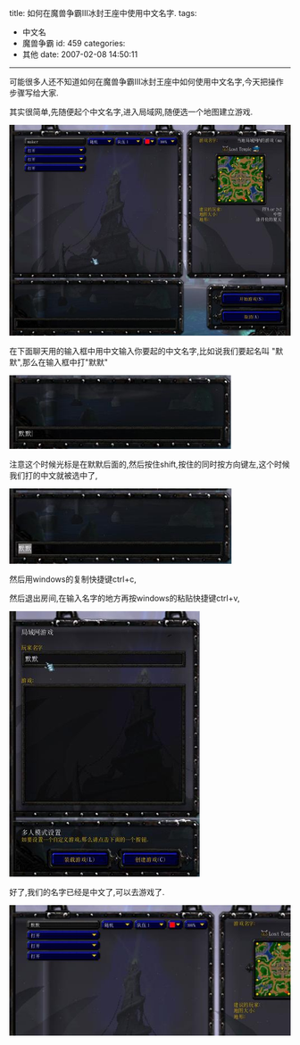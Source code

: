 title: 如何在魔兽争霸III冰封王座中使用中文名字.
tags:
  - 中文名
  - 魔兽争霸
id: 459
categories:
  - 其他
date: 2007-02-08 14:50:11
---

可能很多人还不知道如何在魔兽争霸III冰封王座中如何使用中文名字,今天把操作步骤写给大家.

其实很简单,先随便起个中文名字,进入局域网,随便选一个地图建立游戏.

[![01.jpg](/wp-content/uploads/2007/02/181_01.jpg)](http://www.foolbird.net/?attachment_id=163 "01.jpg")

在下面聊天用的输入框中用中文输入你要起的中文名字,比如说我们要起名叫 "默默",那么在输入框中打"默默"

[![02.jpg](/wp-content/uploads/2007/02/182_02.jpg)](http://www.foolbird.net/?attachment_id=164 "02.jpg")

注意这个时候光标是在默默后面的,然后按住shift,按住的同时按方向键左,这个时候我们打的中文就被选中了,

[![03.jpg](/wp-content/uploads/2007/02/183_03.jpg)](http://www.foolbird.net/?attachment_id=165 "03.jpg")

然后用windows的复制快捷键ctrl+c,

然后退出房间,在输入名字的地方再按windows的粘贴快捷键ctrl+v,

[![04.jpg](/wp-content/uploads/2007/02/184_04.jpg)](http://www.foolbird.net/?attachment_id=166 "04.jpg")

好了,我们的名字已经是中文了,可以去游戏了.

[![05.jpg](/wp-content/uploads/2007/02/185_05.jpg)](http://www.foolbird.net/?attachment_id=167 "05.jpg")

